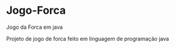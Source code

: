# Jogo-Forca
Jogo da Forca em java

Projeto de jogo de forca feito em linguagem de programação java
